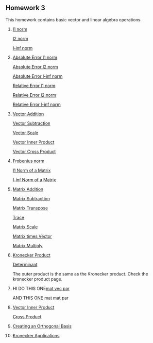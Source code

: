 ## Homework 3

This homework contains basic vector and linear algebra operations

1. [l1 norm](https://github.com/kaiudall/MATH4610/blob/master/SoftwareManual/vectorOps/norm1.md)

   [l2 norm](https://github.com/kaiudall/MATH4610/blob/master/SoftwareManual/vectorOps/norm2.md)
   
   [l-inf norm](https://github.com/kaiudall/MATH4610/blob/master/SoftwareManual/vectorOps/norminf.md)
   
2. [Absolute Error l1 norm](https://github.com/kaiudall/MATH4610/blob/master/SoftwareManual/vectorOps/abserrornorm1.md)

   [Absolute Error l2 norm](https://github.com/kaiudall/MATH4610/blob/master/SoftwareManual/vectorOps/abserrornorm2.md)
   
   [Absolute Error l-inf norm](https://github.com/kaiudall/MATH4610/blob/master/SoftwareManual/vectorOps/abserrornorminf.md)
   
   [Relative Error l1 norm](https://github.com/kaiudall/MATH4610/blob/master/SoftwareManual/vectorOps/relerrornorm1.md)
   
   [Relative Error l2 norm](https://github.com/kaiudall/MATH4610/blob/master/SoftwareManual/vectorOps/relerrornorm2.md)
   
   [Relative Error l-inf norm](https://github.com/kaiudall/MATH4610/blob/master/SoftwareManual/vectorOps/relerrornorminf.md)

3. [Vector Addition](https://github.com/kaiudall/MATH4610/blob/master/SoftwareManual/vectorOps/vectoraddition.md)

   [Vector Subtraction](https://github.com/kaiudall/MATH4610/blob/master/SoftwareManual/vectorOps/vectorsubtraction.md)
   
   [Vector Scale](https://github.com/kaiudall/MATH4610/blob/master/SoftwareManual/vectorOps/vectorscale.md)
   
   [Vector Inner Product](https://github.com/kaiudall/MATH4610/blob/master/SoftwareManual/vectorOps/vectorinnerproduct.md)
   
   [Vector Cross Product](https://github.com/kaiudall/MATH4610/blob/master/SoftwareManual/vectorOps/vectorcrossproduct.md)
   
4. [Frobenius norm](https://github.com/kaiudall/MATH4610/blob/master/SoftwareManual/vectorOps/frobenius.md)

   [l1 Norm of a Matrix](https://github.com/kaiudall/MATH4610/blob/master/SoftwareManual/vectorOps/matrixnorm1.md)
   
   [l-inf Norm of a Matrix](https://github.com/kaiudall/MATH4610/blob/master/SoftwareManual/vectorOps/matrixnorminf.md)

5. [Matrix Addition](https://github.com/kaiudall/MATH4610/blob/master/SoftwareManual/vectorOps/matrixaddition.md)
   
   [Matrix Subtraction](https://github.com/kaiudall/MATH4610/blob/master/SoftwareManual/vectorOps/matrixsubtraction.md)
   
   [Matrix Transpose](https://github.com/kaiudall/MATH4610/blob/master/SoftwareManual/vectorOps/transpose.md)
   
   [Trace](https://github.com/kaiudall/MATH4610/blob/master/SoftwareManual/vectorOps/trace.md)
   
   [Matrix Scale](https://github.com/kaiudall/MATH4610/blob/master/SoftwareManual/vectorOps/matrixscale.md)
   
   [Matrix times Vector](https://github.com/kaiudall/MATH4610/blob/master/SoftwareManual/vectorOps/matrixtimesvector.md)
   
   [Matrix Multiply](https://github.com/kaiudall/MATH4610/blob/master/SoftwareManual/vectorOps/matrixmultiply.md)
   
6. [Kronecker Product](https://github.com/kaiudall/MATH4610/blob/master/SoftwareManual/vectorOps/kronecker.md)
   
   [Determinant](https://github.com/kaiudall/MATH4610/edit/master/SoftwareManual/vectorOps/determinant.md)
   
   The outer product is the same as the Kronecker product. Check the kronecker product page.
   
7. HI DO THIS ONE[mat vec par]()

   AND THIS ONE [mat mat par]()
   
8. [Vector Inner Product](https://github.com/kaiudall/MATH4610/blob/master/SoftwareManual/vectorOps/vectorinnerproduct.md)

   [Cross Product](https://github.com/kaiudall/MATH4610/blob/master/SoftwareManual/vectorOps/vectorcrossproduct.md)
   
9. [Creating an Orthogonal Basis](https://github.com/kaiudall/MATH4610/blob/master/SoftwareManual/vectorOps/orthBasis.md)

10. [Kronecker Applications](https://github.com/kaiudall/MATH4610/blob/master/Homework3/kroneckerapp.md)


